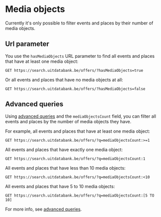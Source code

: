 # Media objects

Currently it's only possible to filter events and places by their number of media objects.

## Url parameter

You use the `hasMediaObjects` URL parameter to find all events and places that have at least one media object:

```
GET https://search.uitdatabank.be/offers/?hasMediaObjects=true
```

Or all events and places that have no media objects at all:

```
GET https://search.uitdatabank.be/offers/?hasMediaObjects=false
```

## Advanced queries

Using [advanced queries](/reference/advanced-queries.md) and the `mediaObjectsCount` field, you can filter all events and places by the number of media objects they have.

For example, all events and places that have at least one media object:

```
GET https://search.uitdatabank.be/offers/?q=mediaObjectsCount:>=1
```

All events and places that have exactly one media object:

```
GET https://search.uitdatabank.be/offers/?q=mediaObjectsCount:1
```

All events and places that have less than 10 media objects:

```
GET https://search.uitdatabank.be/offers/?q=mediaObjectsCount:<10
```

All events and places that have 5 to 10 media objects:

```
GET https://search.uitdatabank.be/offers/?q=mediaObjectsCount:[5 TO 10]
```

For more info, see [advanced queries](/reference/advanced-queries.md).

